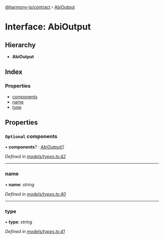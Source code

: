 [@harmony-js/contract](../globals.md) › [AbiOutput](abioutput.md)

# Interface: AbiOutput

## Hierarchy

* **AbiOutput**

## Index

### Properties

* [components](abioutput.md#optional-components)
* [name](abioutput.md#name)
* [type](abioutput.md#type)

## Properties

### `Optional` components

• **components**? : *[AbiOutput](abioutput.md)[]*

*Defined in [models/types.ts:42](https://github.com/FireStack-Lab/Harmony-sdk-core/blob/ffbbffb/packages/harmony-contract/src/models/types.ts#L42)*

___

###  name

• **name**: *string*

*Defined in [models/types.ts:40](https://github.com/FireStack-Lab/Harmony-sdk-core/blob/ffbbffb/packages/harmony-contract/src/models/types.ts#L40)*

___

###  type

• **type**: *string*

*Defined in [models/types.ts:41](https://github.com/FireStack-Lab/Harmony-sdk-core/blob/ffbbffb/packages/harmony-contract/src/models/types.ts#L41)*
